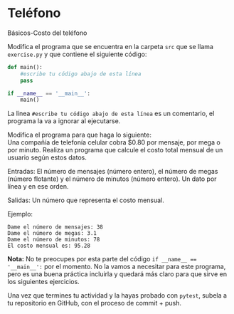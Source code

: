 # Teléfono
Básicos-Costo del teléfono

Modifica el programa que se encuentra en la carpeta `src` que se llama `exercise.py` y que contiene el siguiente código:

```python
def main():
    #escribe tu código abajo de esta línea
    pass

if __name__ == '__main__':
    main()
```

La línea `#escribe tu código abajo de esta línea` es un comentario, el programa la va a ignorar al ejecutarse.

Modifica el programa para que haga lo siguiente:
<br>
Una compañía de telefonía celular cobra $0.80 por mensaje, por mega o por minuto. Realiza un programa que calcule el costo total mensual de un usuario según estos datos.

Entradas:
El número de mensajes (número entero), el número de megas (número flotante) y el número de minutos (número entero). Un dato por línea y en ese orden.

Salidas:
Un número que representa el costo mensual.

Ejemplo:
```
Dame el número de mensajes: 38
Dame el número de megas: 3.1
Dame el número de minutos: 78
El costo mensual es: 95.28
```

**Nota:** No te preocupes por esta parte del código `if __name__ == '__main__':` por el momento. No la vamos a necesitar para este programa, pero es una buena práctica incluirla y quedará más claro para que sirve en los siguientes ejercicios.

Una vez que termines tu actividad y la hayas probado con `pytest`, subela a tu repositorio en GitHub, con el proceso de commit + push.

